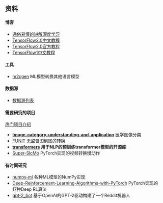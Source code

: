 ## 资料

#### 博客

- [通俗易懂的讲解深度学习](https://www.jianshu.com/p/d92ea3d99e8b)
- [TensorFlow2.0中文教程](https://github.com/czy36mengfei/tensorflow2_tutorials_chinese)
- [TensorFlow2.0官方教程](https://tensorflow.google.cn/tutorials)
- [TensorFlow1中文教程](http://c.biancheng.net/view/1880.html)


#### 工具
- [m2cgen](https://github.com/BayesWitnesses/m2cgen) ML模型转换其他语言模型


#### 数据源
- [数据源列表](https://www.datasetlist.com/)

#### 需要研究的项目
[热门项目介绍](https://mp.weixin.qq.com/s/qt0DTlfQ9cHI2BcRWPM55A)

- **[Image-category-understanding-and-application](https://github.com/Freemanzxp/Image-category-understanding-and-application)** 医学图像分类
- [FUNIT](https://github.com/NVlabs/FUNIT) 无监督图到图的转换
- **[transformers](https://github.com/huggingface/transformers) 用于NLP的预训练transformer模型的开源库**
- [Super-SloMo](https://github.com/avinashpaliwal/Super-SloMo) PyTorch实现的视频转换慢动作



#### 有时间研究
- [numpy-ml](https://github.com/ddbourgin/numpy-ml) 各种ML模型的NumPy实现
- [Deep-Reinforcement-Learning-Algorithms-with-PyTorch](https://github.com/p-christ/Deep-Reinforcement-Learning-Algorithms-with-PyTorch) PyTorch实现的17种Deep RL算法
- [gpt-2_bot](https://github.com/shevisjohnson/gpt-2_bot) 基于OpenAI的GPT-2驱动构建了一个Reddit机器人
